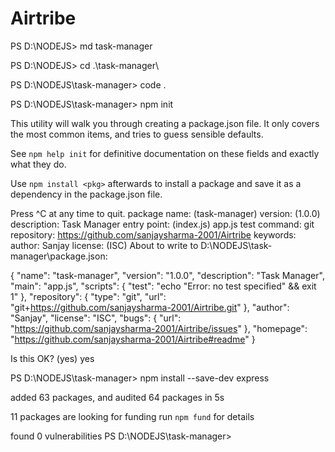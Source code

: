 # Airtribe
PS D:\NODEJS> md task-manager

PS D:\NODEJS> cd .\task-manager\

PS D:\NODEJS\task-manager> code . 

PS D:\NODEJS\task-manager> npm init

This utility will walk you through creating a package.json file.
It only covers the most common items, and tries to guess sensible defaults.

See `npm help init` for definitive documentation on these fields
and exactly what they do.

Use `npm install <pkg>` afterwards to install a package and
save it as a dependency in the package.json file.

Press ^C at any time to quit.
package name: (task-manager)
version: (1.0.0)
description: Task Manager
entry point: (index.js) app.js
test command:
git repository: https://github.com/sanjaysharma-2001/Airtribe
keywords:
author: Sanjay
license: (ISC)
About to write to D:\NODEJS\task-manager\package.json:

{
  "name": "task-manager",
  "version": "1.0.0",
  "description": "Task Manager",
  "main": "app.js",
  "scripts": {
    "test": "echo \"Error: no test specified\" && exit 1"
  },
  "repository": {
    "type": "git",
    "url": "git+https://github.com/sanjaysharma-2001/Airtribe.git"
  },
  "author": "Sanjay",
  "license": "ISC",
  "bugs": {
    "url": "https://github.com/sanjaysharma-2001/Airtribe/issues"
  },
  "homepage": "https://github.com/sanjaysharma-2001/Airtribe#readme"
}


Is this OK? (yes) yes

PS D:\NODEJS\task-manager> npm install --save-dev express


added 63 packages, and audited 64 packages in 5s

11 packages are looking for funding
  run `npm fund` for details

found 0 vulnerabilities
PS D:\NODEJS\task-manager>

